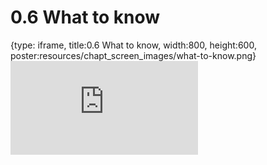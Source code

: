 # 0.6 What to know
 
{type: iframe, title:0.6 What to know, width:800, height:600, poster:resources/chapt_screen_images/what-to-know.png}
![](https://vgaysin1.github.io/CURE-MicrobialMysteries-test/what-to-know.html)
 

 
